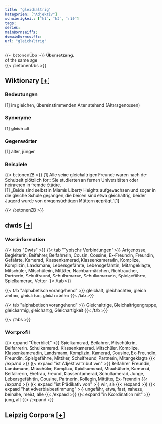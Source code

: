 ```yaml
---
title: "gleichaltrig"
kategorien: ["Adjektiv"]
schwierigkeit: ["k1", "h3", "r19"]
tags:
series:
mainDornseiffs:
domainDornseiffs:
url: "gleichaltrig"
---
```


{{< betonenÜbs >}}
**Übersetzung:**  
of the same age  
{{< /betonenÜbs >}}

## Wiktionary [[+](https://de.wiktionary.org/wiki/gleichaltrig)]

### Bedeutungen
[1] im gleichen, übereinstimmenden Alter stehend (Altersgenossen)  

### Synonyme
[1] gleich alt  

### Gegenwörter
[1] älter, jünger  

### Beispiele
{{< betonenZB >}}
[1] Alle seine gleichaltrigen Freunde waren nach der Schulzeit plötzlich fort: Sie studierten an fernen Universitäten oder heirateten in fremde Städte.  
[1] „Beide sind selbst in Miamis Liberty Heights aufgewachsen und sogar in die gleiche Schule gegangen, die beiden sind etwa gleichaltrig, beider Jugend wurde von drogensüchtigen Müttern geprägt.“[1]  

{{< /betonenZB >}}


## dwds [[+](https://www.dwds.de/wb/gleichaltrig)]

### Wortinformation
{{< tabs "Dwds" >}}
{{< tab "Typische Verbindungen" >}}
Artgenosse, Begleiterin, Beifahrer, Beifahrerin, Cousin, Cousine, Ex-Freundin, Freundin, Gefährte, Kamerad, Klassenkamerad, Klassenkameradin, Komplize, Komplizin, Landsmann, Lebensgefährte, Lebensgefährtin, Mitangeklagte, Mitschüler, Mitschülerin, Mittäter, Nachbarmädchen, Nichtraucher, Partnerin, Schulfreund, Schulkamerad, Schulkameradin, Spielgefährte, Spielkamerad, Vetter
{{< /tab >}}

{{< tab "alphabetisch vorangehend" >}}
gleichalt, gleichachten, gleich ziehen, gleich tun, gleich stellen
{{< /tab >}}

{{< tab "alphabetisch vorangehend" >}}
Gleichaltrige, Gleichaltrigengruppe, gleicharmig, gleichartig, Gleichartigkeit
{{< /tab >}}

{{< /tabs >}}

### Wortprofil
{{< expand "Überblick" >}} Spielkamerad, Beifahrer, Mitschülerin, Beifahrerin, Schulkamerad, Klassenkamerad, Mitschüler, Komplize, Klassenkameradin, Landsmann, Komplizin, Kamerad, Cousine, Ex-Freundin, Freundin, Spielgefährte, Mittäter, Schulfreund, Partnerin, Mitangeklagte {{< /expand >}}
{{< expand "ist Adjektivattribut von" >}} Beifahrer, Freundin, Landsmann, Mitschüler, Komplize, Spielkamerad, Mitschülerin, Kamerad, Beifahrerin, Ehefrau, Freund, Klassenkamerad, Schulkamerad, Junge, Lebensgefährtin, Cousine, Partnerin, Kollegin, Mittäter, Ex-Freundin {{< /expand >}}
{{< expand "ist Prädikativ von" >}} wir, sie {{< /expand >}}
{{< expand "hat Adverbialbestimmung" >}} ungefähr, etwa, fast, nahezu, beinahe, meist, alle {{< /expand >}}
{{< expand "in Koordination mit" >}} jung, alt {{< /expand >}}

## Leipzig Corpora [[+](https://corpora.uni-leipzig.de/en/res?word=gleichaltrig&corpusId=deu_newscrawl-public_2018)]

